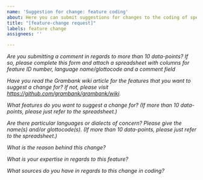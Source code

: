 ```yaml
---
name: 'Suggestion for change: feature coding'
about: Here you can submit suggestions for changes to the coding of specific features.
title: "[feature-change request]"
labels: feature change
assignees: ''

---
```

*Are you submitting a comment in regards to more than 10 data-points? If so, please complete this form and attach a spreadsheet with columns for feature ID number, language name/glottocode and a comment field*


*Have you read the Grambank wiki article for the features that you want to suggest a change for? If not, please visit https://github.com/grambank/grambank/wiki.*


*What features do you want to suggest a change for? (If more than 10 data-points, please just refer to the spreadsheet.)*


*Are there particular languages or dialects of concern? Please give the name(s) and/or glottocode(s). (If more than 10 data-points, please just refer to the spreadsheet.)*


*What is the reason behind this change?*


*What is your expertise in regards to this feature?*


*What sources do you have in regards to this change in coding?*
